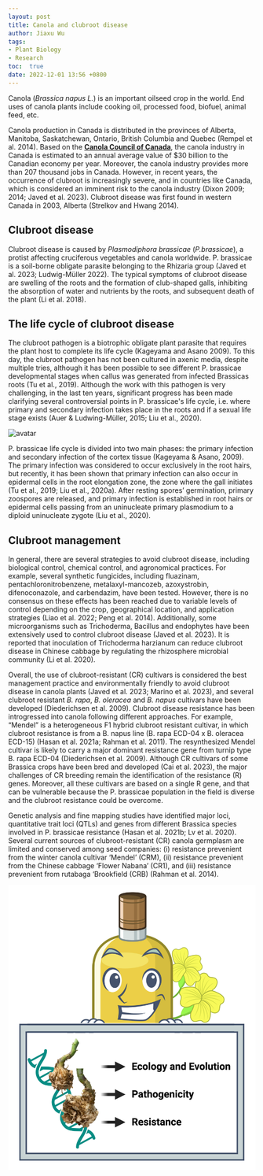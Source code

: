 ```yaml
---
layout: post
title: Canola and clubroot disease
author: Jiaxu Wu
tags:
- Plant Biology
- Research
toc:  true
date: 2022-12-01 13:56 +0800
---
```

Canola (*Brassica napus L.*) is an important oilseed crop in the world. End uses of canola plants include cooking oil, processed food, biofuel, animal feed, etc.  

Canola production in Canada is distributed in the provinces of Alberta, Manitoba, Saskatchewan, Ontario, British Columbia and Quebec (Rempel et al. 2014). Based on the [**Canola Council of Canada**](https://www.canolacouncil.org/sustainability/economic/), the canola industry in Canada is estimated to an annual average value of $30 billion to the Canadian economy per year. Moreover, the canola industry provides more than 207 thousand jobs in Canada. However, in recent years, the occurrence of clubroot is increasingly severe, and in countries like Canada, which is considered an imminent risk to the canola industry (Dixon 2009; 2014; Javed et al. 2023). Clubroot disease was first found in western Canada in 2003, Alberta (Strelkov and Hwang 2014).    

## Clubroot disease  
Clubroot disease is caused by *Plasmodiphora brassicae* (*P.brassicae*), a protist affecting cruciferous vegetables and canola worldwide. P. brassicae is a soil-borne obligate parasite belonging to the Rhizaria group (Javed et al. 2023; Ludwig-Müller 2022). The typical symptoms of clubroot disease are swelling of the roots and the formation of club-shaped galls, inhibiting the absorption of water and nutrients by the roots, and subsequent death of the plant (Li et al. 2018).  

## The life cycle of clubroot disease  
The clubroot pathogen is a biotrophic obligate plant parasite that requires the plant host to complete its life cycle (Kageyama and Asano 2009). To this day, the clubroot pathogen has not been cultured in axenic media, despite multiple tries, although it has been possible to see different P. brassicae developmental stages when callus was generated from infected Brassicas roots (Tu et al., 2019). Although the work with this pathogen is very challenging, in the last ten years, significant progress has been made clarifying several controversial points in P. brassicae's life cycle, i.e. where primary and secondary infection takes place in the roots and if a sexual life stage exists (Auer & Ludwing-Müller, 2015; Liu et al., 2020).

![avatar](https://bsppjournals.onlinelibrary.wiley.com/cms/asset/657aa493-c20c-4ed0-a718-73cbf9216681/mpp13283-fig-0002-m.jpg)

P. brassicae life cycle is divided into two main phases: the primary infection and secondary infection of the cortex tissue (Kageyama & Asano, 2009). The primary infection was considered to occur exclusively in the root hairs, but recently, it has been shown that primary infection can also occur in epidermal cells in the root elongation zone, the zone where the gall initiates (Tu et al., 2019; Liu et al., 2020a). After resting spores’ germination, primary zoospores are released, and primary infection is established in root hairs or epidermal cells passing from an uninucleate primary plasmodium to a diploid uninucleate zygote (Liu et al., 2020).

## Clubroot management  
In general, there are several strategies to avoid clubroot disease, including biological control, chemical control, and agronomical practices. For example, several synthetic fungicides, including fluazinam, pentachloronitrobenzene, metalaxyl-mancozeb, azoxystrobin, difenoconazole, and carbendazim, have been tested. However, there is no consensus on these effects has been reached due to variable levels of control depending on the crop, geographical location, and application strategies (Liao et al. 2022; Peng et al. 2014). Additionally, some microorganisms such as Trichoderma, Bacillus and endophytes have been extensively used to control clubroot disease (Javed et al. 2023). It is reported that inoculation of Trichoderma harzianum can reduce clubroot disease in Chinese cabbage by regulating the rhizosphere microbial community (Li et al. 2020).  

Overall, the use of clubroot-resistant (CR) cultivars is considered the best management practice and environmentally friendly to avoid clubroot disease in canola plants (Javed et al. 2023; Marino et al. 2023), and several clubroot resistant *B. rapa*, *B. oleracea* and *B. napus* cultivars have been developed (Diederichsen et al. 2009). Clubroot disease resistance has been introgressed into canola following different approaches. For example, “Mendel” is a heterogeneous F1 hybrid clubroot resistant cultivar, in which clubroot resistance is from a B. napus line (B. rapa ECD-04 x B. oleracea ECD-15) (Hasan et al. 2021a; Rahman et al. 2011). The resynthesized Mendel cultivar is likely to carry a major dominant resistance gene from turnip type B. rapa ECD-04 (Diederichsen et al. 2009). Although CR cultivars of some Brassica crops have been bred and developed (Cai et al. 2023), the major challenges of CR breeding remain the identification of the resistance (R) genes. Moreover, all these cultivars are based on a single R gene, and that can be vulnerable because the P. brassicae population in the field is diverse and the clubroot resistance could be overcome.  

Genetic analysis and fine mapping studies have identified major loci, quantitative trait loci (QTLs) and genes from different Brassica species involved in P. brassicae resistance (Hasan et al. 2021b; Lv et al. 2020). Several current sources of clubroot-resistant (CR) canola germplasm are limited and conserved among seed companies: (i) resistance prevenient from the winter canola cultivar ‘Mendel’ (CRM), (ii) resistance prevenient from the Chinese cabbage ‘Flower Nabana’ (CR1), and (iii) resistance prevenient from rutabaga ‘Brookfield (CRB) (Rahman et al. 2014).  

![avatar](/blogpics/manage.png)
